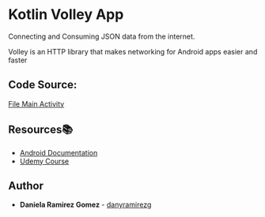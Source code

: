 # Kotlin Volley App

Connecting and Consuming JSON data from the internet.

Volley is an HTTP library that makes networking for Android apps easier and faster


## Code Source:
[File Main Activity](https://github.com/danyramirezg/kotlin-volley-App/blob/main/app/src/main/java/com/dany/volleyapp/MainActivity.kt)


## Resources:books:

* [Android Documentation](https://developer.android.com/training/volley)
* [Udemy Course](https://www.udemy.com/course/kotlin-android-developer-masterclass/?utm_source=adwords&utm_medium=udemyads&utm_campaign=LongTail_la.EN_cc.ROW&utm_content=deal4584&utm_term=_._ag_77879424134_._ad_437497333830_._kw__._de_c_._dm__._pl__._ti_dsa-1007766171312_._li_1003654_._pd__._&matchtype=b)

## Author
* **Daniela Ramirez Gomez** - [danyramirezg](https://github.com/danyramirezg)
